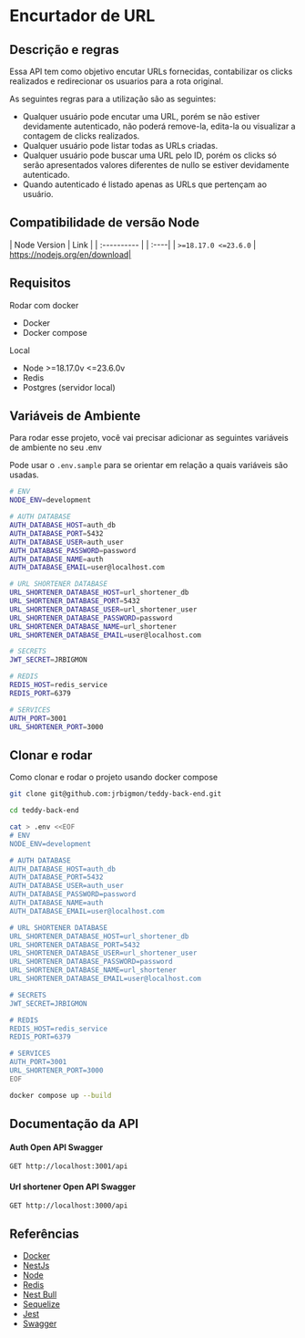 
# Encurtador de URL

## Descrição e regras

Essa API tem como objetivo encutar URLs fornecidas, contabilizar os clicks realizados e redirecionar os usuarios para a rota original.

As seguintes regras para a utilização são as seguintes:
- Qualquer usuário pode encutar uma URL, porém se não estiver devidamente autenticado, não poderá remove-la, edita-la ou visualizar a contagem de clicks realizados.
- Qualquer usuário pode listar todas as URLs criadas.
- Qualquer usuário pode buscar uma URL pelo ID, porém os clicks só serão apresentados valores diferentes de nullo se estiver devidamente autenticado.
- Quando autenticado é listado apenas as URLs que pertençam ao usuário.


## Compatibilidade de versão Node

| Node Version  | Link |
| :---------- | | :----|
| `>=18.17.0 <=23.6.0` | https://nodejs.org/en/download|


## Requisitos
Rodar com docker
- Docker 
- Docker compose

Local
- Node >=18.17.0v <=23.6.0v
- Redis
- Postgres (servidor local)


## Variáveis de Ambiente

Para rodar esse projeto, você vai precisar adicionar as seguintes variáveis de ambiente no seu .env

Pode usar o `.env.sample` para se orientar em relação a quais variáveis são usadas.

```bash
# ENV
NODE_ENV=development

# AUTH DATABASE
AUTH_DATABASE_HOST=auth_db
AUTH_DATABASE_PORT=5432
AUTH_DATABASE_USER=auth_user
AUTH_DATABASE_PASSWORD=password
AUTH_DATABASE_NAME=auth
AUTH_DATABASE_EMAIL=user@localhost.com

# URL SHORTENER DATABASE
URL_SHORTENER_DATABASE_HOST=url_shortener_db
URL_SHORTENER_DATABASE_PORT=5432
URL_SHORTENER_DATABASE_USER=url_shortener_user
URL_SHORTENER_DATABASE_PASSWORD=password
URL_SHORTENER_DATABASE_NAME=url_shortener
URL_SHORTENER_DATABASE_EMAIL=user@localhost.com

# SECRETS
JWT_SECRET=JRBIGMON

# REDIS
REDIS_HOST=redis_service
REDIS_PORT=6379

# SERVICES
AUTH_PORT=3001
URL_SHORTENER_PORT=3000
```
## Clonar e rodar

Como clonar e rodar o projeto usando docker compose

```bash
git clone git@github.com:jrbigmon/teddy-back-end.git
```

```bash
cd teddy-back-end
```

```bash
cat > .env <<EOF
# ENV
NODE_ENV=development

# AUTH DATABASE
AUTH_DATABASE_HOST=auth_db
AUTH_DATABASE_PORT=5432
AUTH_DATABASE_USER=auth_user
AUTH_DATABASE_PASSWORD=password
AUTH_DATABASE_NAME=auth
AUTH_DATABASE_EMAIL=user@localhost.com

# URL SHORTENER DATABASE
URL_SHORTENER_DATABASE_HOST=url_shortener_db
URL_SHORTENER_DATABASE_PORT=5432
URL_SHORTENER_DATABASE_USER=url_shortener_user
URL_SHORTENER_DATABASE_PASSWORD=password
URL_SHORTENER_DATABASE_NAME=url_shortener
URL_SHORTENER_DATABASE_EMAIL=user@localhost.com

# SECRETS
JWT_SECRET=JRBIGMON

# REDIS
REDIS_HOST=redis_service
REDIS_PORT=6379

# SERVICES
AUTH_PORT=3001
URL_SHORTENER_PORT=3000
EOF
```

```bash
docker compose up --build
```


## Documentação da API

#### Auth Open API Swagger

```http
GET http://localhost:3001/api
```

#### Url shortener Open API Swagger

```http
GET http://localhost:3000/api
```



## Referências

 - [Docker](https://www.docker.com/)
 - [NestJs](https://nestjs.com/)
 - [Node](https://nodejs.org/en)
 - [Redis](https://redis.io/)
 - [Nest Bull](https://github.com/nestjs/bull)
 - [Sequelize](https://sequelize.org/)
 - [Jest](https://jestjs.io/pt-BR/)
 - [Swagger](https://swagger.io/)

